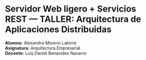 # Servidor Web ligero + Servicios REST — TALLER: Arquitectura de Aplicaciones Distribuidas

**Alumno:** Alexandra Moreno Latorre  
**Asignatura:** Arquitectura Empresarial  
**Docente:** Luis Daniel Benavides Navarro
